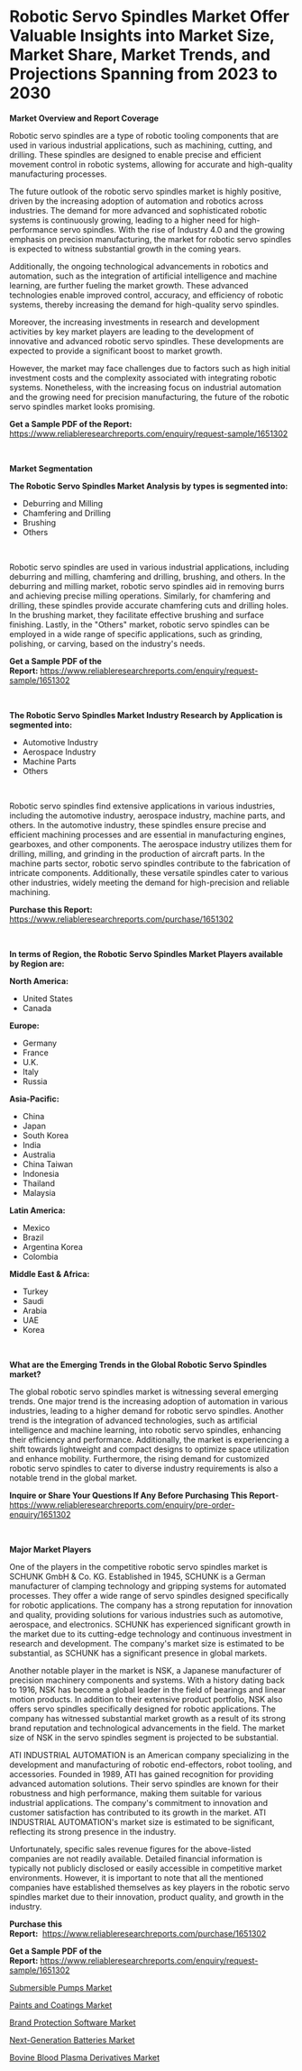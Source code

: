 <p><h1>Robotic Servo Spindles Market Offer Valuable Insights into Market Size, Market Share, Market Trends, and Projections Spanning from 2023 to 2030</h1></p><p><strong>Market Overview and Report Coverage</strong></p>
<p><p>Robotic servo spindles are a type of robotic tooling components that are used in various industrial applications, such as machining, cutting, and drilling. These spindles are designed to enable precise and efficient movement control in robotic systems, allowing for accurate and high-quality manufacturing processes.</p><p>The future outlook of the robotic servo spindles market is highly positive, driven by the increasing adoption of automation and robotics across industries. The demand for more advanced and sophisticated robotic systems is continuously growing, leading to a higher need for high-performance servo spindles. With the rise of Industry 4.0 and the growing emphasis on precision manufacturing, the market for robotic servo spindles is expected to witness substantial growth in the coming years.</p><p>Additionally, the ongoing technological advancements in robotics and automation, such as the integration of artificial intelligence and machine learning, are further fueling the market growth. These advanced technologies enable improved control, accuracy, and efficiency of robotic systems, thereby increasing the demand for high-quality servo spindles.</p><p>Moreover, the increasing investments in research and development activities by key market players are leading to the development of innovative and advanced robotic servo spindles. These developments are expected to provide a significant boost to market growth.</p><p>However, the market may face challenges due to factors such as high initial investment costs and the complexity associated with integrating robotic systems. Nonetheless, with the increasing focus on industrial automation and the growing need for precision manufacturing, the future of the robotic servo spindles market looks promising.</p></p>
<p><strong>Get a Sample PDF of the Report:</strong> <a href="https://www.reliableresearchreports.com/enquiry/request-sample/1651302">https://www.reliableresearchreports.com/enquiry/request-sample/1651302</a></p>
<p>&nbsp;</p>
<p><strong>Market Segmentation</strong></p>
<p><strong>The Robotic Servo Spindles Market Analysis by types is segmented into:</strong></p>
<p><ul><li>Deburring and Milling</li><li>Chamfering and Drilling</li><li>Brushing</li><li>Others</li></ul></p>
<p>&nbsp;</p>
<p><p>Robotic servo spindles are used in various industrial applications, including deburring and milling, chamfering and drilling, brushing, and others. In the deburring and milling market, robotic servo spindles aid in removing burrs and achieving precise milling operations. Similarly, for chamfering and drilling, these spindles provide accurate chamfering cuts and drilling holes. In the brushing market, they facilitate effective brushing and surface finishing. Lastly, in the "Others" market, robotic servo spindles can be employed in a wide range of specific applications, such as grinding, polishing, or carving, based on the industry's needs.</p></p>
<p><strong>Get a Sample PDF of the Report:</strong>&nbsp;<a href="https://www.reliableresearchreports.com/enquiry/request-sample/1651302">https://www.reliableresearchreports.com/enquiry/request-sample/1651302</a></p>
<p>&nbsp;</p>
<p><strong>The Robotic Servo Spindles Market Industry Research by Application is segmented into:</strong></p>
<p><ul><li>Automotive Industry</li><li>Aerospace Industry</li><li>Machine Parts</li><li>Others</li></ul></p>
<p>&nbsp;</p>
<p><p>Robotic servo spindles find extensive applications in various industries, including the automotive industry, aerospace industry, machine parts, and others. In the automotive industry, these spindles ensure precise and efficient machining processes and are essential in manufacturing engines, gearboxes, and other components. The aerospace industry utilizes them for drilling, milling, and grinding in the production of aircraft parts. In the machine parts sector, robotic servo spindles contribute to the fabrication of intricate components. Additionally, these versatile spindles cater to various other industries, widely meeting the demand for high-precision and reliable machining.</p></p>
<p><strong>Purchase this Report:</strong>&nbsp; <a href="https://www.reliableresearchreports.com/purchase/1651302">https://www.reliableresearchreports.com/purchase/1651302</a></p>
<p>&nbsp;</p>
<p><strong>In terms of Region, the Robotic Servo Spindles Market Players available by Region are:</strong></p>
<p>
    <p> <strong> North America: </strong>
        <ul>
            <li>United States</li>
            <li>Canada</li>
        </ul>
        </p> 
    <p> <strong> Europe: </strong>
        <ul>
            <li>Germany</li>
            <li>France</li>
            <li>U.K.</li>
            <li>Italy</li>
            <li>Russia</li>
        </ul>
        </p> 
    <p> <strong> Asia-Pacific: </strong>
        <ul>
            <li>China</li>
            <li>Japan</li>
            <li>South Korea</li>
            <li>India</li>
            <li>Australia</li>
            <li>China Taiwan</li>
            <li>Indonesia</li>
            <li>Thailand</li>
            <li>Malaysia</li>
        </ul>
        </p> 
    <p> <strong> Latin America: </strong>
        <ul>
            <li>Mexico</li>
            <li>Brazil</li>
            <li>Argentina Korea</li>
            <li>Colombia</li>
        </ul>
        </p> 
    <p> <strong> Middle East & Africa: </strong>
        <ul>
            <li>Turkey</li>
            <li>Saudi</li>
            <li>Arabia</li>
            <li>UAE</li>
            <li>Korea</li>
        </ul>
    </p>
    </p>
<p>&nbsp;</p>
<p><strong>What are the Emerging Trends in the Global Robotic Servo Spindles market?</strong></p>
<p><p>The global robotic servo spindles market is witnessing several emerging trends. One major trend is the increasing adoption of automation in various industries, leading to a higher demand for robotic servo spindles. Another trend is the integration of advanced technologies, such as artificial intelligence and machine learning, into robotic servo spindles, enhancing their efficiency and performance. Additionally, the market is experiencing a shift towards lightweight and compact designs to optimize space utilization and enhance mobility. Furthermore, the rising demand for customized robotic servo spindles to cater to diverse industry requirements is also a notable trend in the global market.</p></p>
<p><strong>Inquire or Share Your Questions If Any Before Purchasing This Report</strong>- <a href="https://www.reliableresearchreports.com/enquiry/pre-order-enquiry/1651302">https://www.reliableresearchreports.com/enquiry/pre-order-enquiry/1651302</a></p>
<p>&nbsp;</p>
<p><strong>Major Market Players</strong></p>
<p><p>One of the players in the competitive robotic servo spindles market is SCHUNK GmbH & Co. KG. Established in 1945, SCHUNK is a German manufacturer of clamping technology and gripping systems for automated processes. They offer a wide range of servo spindles designed specifically for robotic applications. The company has a strong reputation for innovation and quality, providing solutions for various industries such as automotive, aerospace, and electronics. SCHUNK has experienced significant growth in the market due to its cutting-edge technology and continuous investment in research and development. The company's market size is estimated to be substantial, as SCHUNK has a significant presence in global markets.</p><p>Another notable player in the market is NSK, a Japanese manufacturer of precision machinery components and systems. With a history dating back to 1916, NSK has become a global leader in the field of bearings and linear motion products. In addition to their extensive product portfolio, NSK also offers servo spindles specifically designed for robotic applications. The company has witnessed substantial market growth as a result of its strong brand reputation and technological advancements in the field. The market size of NSK in the servo spindles segment is projected to be substantial.</p><p>ATI INDUSTRIAL AUTOMATION is an American company specializing in the development and manufacturing of robotic end-effectors, robot tooling, and accessories. Founded in 1989, ATI has gained recognition for providing advanced automation solutions. Their servo spindles are known for their robustness and high performance, making them suitable for various industrial applications. The company's commitment to innovation and customer satisfaction has contributed to its growth in the market. ATI INDUSTRIAL AUTOMATION's market size is estimated to be significant, reflecting its strong presence in the industry.</p><p>Unfortunately, specific sales revenue figures for the above-listed companies are not readily available. Detailed financial information is typically not publicly disclosed or easily accessible in competitive market environments. However, it is important to note that all the mentioned companies have established themselves as key players in the robotic servo spindles market due to their innovation, product quality, and growth in the industry.</p></p>
<p><strong>Purchase this Report:</strong>&nbsp;&nbsp;<a href="https://www.reliableresearchreports.com/purchase/1651302">https://www.reliableresearchreports.com/purchase/1651302</a></p>
<p></p>
<p><strong>Get a Sample PDF of the Report:</strong>&nbsp;<a href="https://www.reliableresearchreports.com/enquiry/request-sample/1651302">https://www.reliableresearchreports.com/enquiry/request-sample/1651302</a></p>
<p><p><a href="https://www.linkedin.com/pulse/submersible-pumps-market-size-share-amp-trends-analysis/">Submersible Pumps Market</a></p><p><a href="https://www.linkedin.com/pulse/paints-coatings-market-challenges-opportunities-growth/">Paints and Coatings Market</a></p><p><a href="https://medium.com/@luispacocha/brand-protection-software-nbsp-market-focuses-on-market-share-size-and-projected-forecast-till-42474daae8ad">Brand Protection Software Market</a></p><p><a href="https://www.linkedin.com/pulse/next-generation-batteries-market-size-2023-2030/">Next-Generation Batteries Market</a></p><p><a href="https://medium.com/@tonikuhic/bovine-blood-plasma-derivatives-market-size-growth-forecast-2023-2030-d55829ebbc62">Bovine Blood Plasma Derivatives Market</a></p></p>